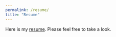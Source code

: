```yaml
---
permalink: /resume/
title: "Resume"
---
```


Here is my [resume](/files/Dennis_Hu_Resume_1101.pdf). Please feel free to take a look.

<object data="/files/Dennis_Hu_Resume_1101.pdf" width="1000" height="1000" type='application/pdf'></object>

